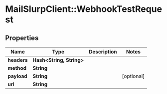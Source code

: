 # MailSlurpClient::WebhookTestRequest

## Properties
Name | Type | Description | Notes
------------ | ------------- | ------------- | -------------
**headers** | **Hash&lt;String, String&gt;** |  | 
**method** | **String** |  | 
**payload** | **String** |  | [optional] 
**url** | **String** |  | 


